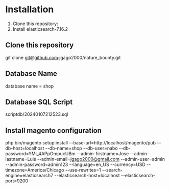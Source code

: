 # Installation

1. Clone this repository:
2. Install elasticsearch-7.16.2

<!-- start:code block -->
## Clone this repository
git clone git@github.com:jgago2000/nature_bounty.git

## Database Name
database name = shop

## Database SQL Script
scriptdb/20240107212523.sql


## Install magento configuration

php bin/magento setup:install --base-url=http://localhost/magento/pub --db-host=localhost --db-name=shop --db-user=nabo --db-password=YMi_4APpOmpucUBm  --admin-firstname=Jose  --admin-lastname=Luis  --admin-email=jgago2000@gmail.com  --admin-user=admin  --admin-password=admin123 --language=en_US --currency=USD --timezone=America/Chicago --use-rewrites=1 --search-engine=elasticsearch7 --elasticsearch-host=localhost --elasticsearch-port=9200 


